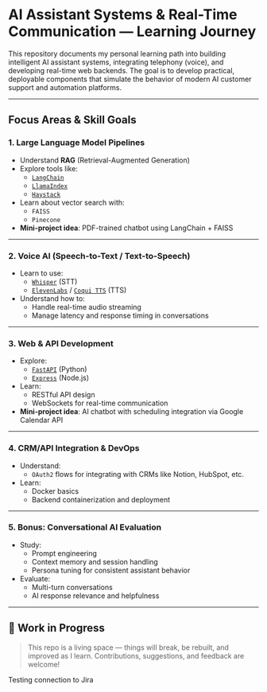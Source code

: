 # AI Assistant Systems & Real-Time Communication — Learning Journey

This repository documents my personal learning path into building intelligent AI assistant systems, integrating telephony (voice), and developing real-time web backends. The goal is to develop practical, deployable components that simulate the behavior of modern AI customer support and automation platforms.

---

## Focus Areas & Skill Goals

### 1. Large Language Model Pipelines

- Understand **RAG** (Retrieval-Augmented Generation)
- Explore tools like:
  - [`LangChain`](https://github.com/langchain-ai/langchain)
  - [`LlamaIndex`](https://github.com/jerryjliu/llama_index)
  - [`Haystack`](https://github.com/deepset-ai/haystack)
- Learn about vector search with:
  - `FAISS`
  - `Pinecone`
- **Mini-project idea**: PDF-trained chatbot using LangChain + FAISS

---

### 2. Voice AI (Speech-to-Text / Text-to-Speech)

- Learn to use:
  - [`Whisper`](https://github.com/openai/whisper) (STT)
  - [`ElevenLabs`](https://www.elevenlabs.io/) / [`Coqui TTS`](https://github.com/coqui-ai/TTS) (TTS)
- Understand how to:
  - Handle real-time audio streaming
  - Manage latency and response timing in conversations

---

### 3. Web & API Development

- Explore:
  - [`FastAPI`](https://fastapi.tiangolo.com/) (Python)
  - [`Express`](https://expressjs.com/) (Node.js)
- Learn:
  - RESTful API design
  - WebSockets for real-time communication
- **Mini-project idea**: AI chatbot with scheduling integration via Google Calendar API

---

### 4. CRM/API Integration & DevOps

- Understand:
  - `OAuth2` flows for integrating with CRMs like Notion, HubSpot, etc.
- Learn:
  - Docker basics
  - Backend containerization and deployment

---

### 5. Bonus: Conversational AI Evaluation

- Study:
  - Prompt engineering
  - Context memory and session handling
  - Persona tuning for consistent assistant behavior
- Evaluate:
  - Multi-turn conversations
  - AI response relevance and helpfulness

---

## 🔧 Work in Progress

> This repo is a living space — things will break, be rebuilt, and improved as I learn. Contributions, suggestions, and feedback are welcome!

Testing connection to Jira
